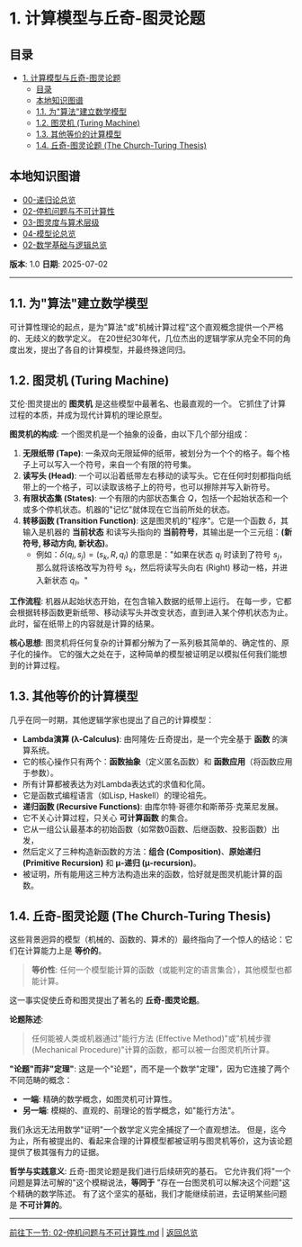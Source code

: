 # 1. 计算模型与丘奇-图灵论题

<!-- 本地目录区块 -->
## 目录

- [1. 计算模型与丘奇-图灵论题](#1-计算模型与丘奇-图灵论题)
  - [目录](#目录)
  - [本地知识图谱](#本地知识图谱)
  - [1.1. 为"算法"建立数学模型](#11-为算法建立数学模型)
  - [1.2. 图灵机 (Turing Machine)](#12-图灵机-turing-machine)
  - [1.3. 其他等价的计算模型](#13-其他等价的计算模型)
  - [1.4. 丘奇-图灵论题 (The Church-Turing Thesis)](#14-丘奇-图灵论题-the-church-turing-thesis)

<!-- 本地知识图谱区块 -->
## 本地知识图谱

- [00-递归论总览](./00-递归论总览.md)
- [02-停机问题与不可计算性](./02-停机问题与不可计算性.md)
- [03-图灵度与算术层级](./03-图灵度与算术层级.md)
- [04-模型论总览](../04-模型论/00-模型论总览.md)
- [02-数学基础与逻辑总览](../00-数学基础与逻辑总览.md)

**版本**: 1.0
**日期**: 2025-07-02

---

## 1.1. 为"算法"建立数学模型

可计算性理论的起点，是为"算法"或"机械计算过程"这个直观概念提供一个严格的、无歧义的数学定义。
在20世纪30年代，几位杰出的逻辑学家从完全不同的角度出发，提出了各自的计算模型，并最终殊途同归。

## 1.2. 图灵机 (Turing Machine)

艾伦·图灵提出的 **图灵机** 是这些模型中最著名、也最直观的一个。
它抓住了计算过程的本质，并成为现代计算机的理论原型。

**图灵机的构成**:
一个图灵机是一个抽象的设备，由以下几个部分组成：

1. **无限纸带 (Tape)**: 一条双向无限延伸的纸带，被划分为一个个的格子。每个格子上可以写入一个符号，来自一个有限的符号集。
2. **读写头 (Head)**: 一个可以沿着纸带左右移动的读写头。它在任何时刻都指向纸带上的一个格子，可以读取该格子上的符号，也可以擦除并写入新符号。
3. **有限状态集 (States)**: 一个有限的内部状态集合 $Q$，包括一个起始状态和一个或多个停机状态。机器的"记忆"就体现在它当前所处的状态。
4. **转移函数 (Transition Function)**: 这是图灵机的"程序"。它是一个函数 $\delta$，其输入是机器的 **当前状态** 和读写头指向的 **当前符号**，其输出是一个三元组：**(新符号, 移动方向, 新状态)**。
    - 例如：$\delta(q_i, s_j) = (s_k, R, q_l)$ 的意思是："如果在状态 $q_i$ 时读到了符号 $s_j$，那么就将该格改写为符号 $s_k$，然后将读写头向右 (Right) 移动一格，并进入新状态 $q_l$。"

**工作流程**:
机器从起始状态开始，在包含输入数据的纸带上运行。
在每一步，它都会根据转移函数更新纸带、移动读写头并改变状态，直到进入某个停机状态为止。
此时，留在纸带上的内容就是计算的结果。

**核心思想**:
图灵机将任何复杂的计算都分解为了一系列极其简单的、确定性的、原子化的操作。
它的强大之处在于，这种简单的模型被证明足以模拟任何我们能想到的计算过程。

## 1.3. 其他等价的计算模型

几乎在同一时期，其他逻辑学家也提出了自己的计算模型：

- **Lambda演算 (λ-Calculus)**: 由阿隆佐·丘奇提出，是一个完全基于 **函数** 的演算系统。
- 它的核心操作只有两个：**函数抽象**（定义匿名函数）和 **函数应用**（将函数应用于参数）。
- 所有计算都被表达为对Lambda表达式的求值和化简。
- 它是函数式编程语言（如Lisp, Haskell）的理论祖先。
- **递归函数 (Recursive Functions)**: 由库尔特·哥德尔和斯蒂芬·克莱尼发展。
- 它不关心计算过程，只关心 **可计算函数** 的集合。
- 它从一组公认最基本的初始函数（如常数0函数、后继函数、投影函数）出发，
- 然后定义了三种构造新函数的方法：**组合 (Composition)**、**原始递归 (Primitive Recursion)** 和 **μ-递归 (μ-recursion)**。
- 被证明，所有能用这三种方法构造出来的函数，恰好就是图灵机能计算的函数。

## 1.4. 丘奇-图灵论题 (The Church-Turing Thesis)

这些背景迥异的模型（机械的、函数的、算术的）最终指向了一个惊人的结论：它们在计算能力上是 **等价的**。
> **等价性**: 任何一个模型能计算的函数（或能判定的语言集合），其他模型也都能计算。

这一事实促使丘奇和图灵提出了著名的 **丘奇-图灵论题**。

**论题陈述**:
> 任何能被人类或机器通过"能行方法 (Effective Method)"或"机械步骤 (Mechanical Procedure)"计算的函数，都可以被一台图灵机所计算。

**"论题"而非"定理"**:
这是一个"论题"，而不是一个数学"定理"，因为它连接了两个不同范畴的概念：

- **一端**: 精确的数学概念，如图灵机可计算性。
- **另一端**: 模糊的、直观的、前理论的哲学概念，如"能行方法"。

我们永远无法用数学"证明"一个数学定义完全捕捉了一个直观想法。
但是，迄今为止，所有被提出的、看起来合理的计算模型都被证明与图灵机等价，这为该论题提供了极其强有力的证据。

**哲学与实践意义**:
丘奇-图灵论题是我们进行后续研究的基石。
它允许我们将"一个问题是算法可解的"这个模糊说法，**等同于** "存在一台图灵机可以解决这个问题"这个精确的数学陈述。
有了这个坚实的基础，我们才能继续前进，去证明某些问题是 **不可计算的**。

---
[前往下一节: 02-停机问题与不可计算性.md](./02-停机问题与不可计算性.md) | [返回总览](./00-递归论总览.md)
